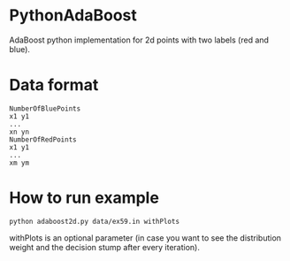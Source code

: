 # PythonAdaBoost
AdaBoost python implementation for 2d points with two labels (red and blue).

# Data format
```
NumberOfBluePoints
x1 y1
...
xn yn
NumberOfRedPoints
x1 y1
...
xm ym
```

# How to run example
```
python adaboost2d.py data/ex59.in withPlots
```
withPlots is an optional parameter (in case you want to see the distribution weight and the decision stump after every iteration).